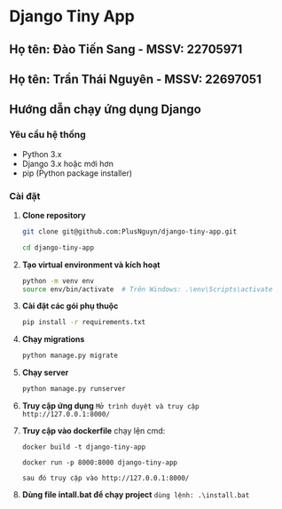 # Django Tiny App

## Họ tên: Đào Tiến Sang - MSSV: 22705971
## Họ tên: Trần Thái Nguyên - MSSV: 22697051

## Hướng dẫn chạy ứng dụng Django

### Yêu cầu hệ thống
- Python 3.x
- Django 3.x hoặc mới hơn
- pip (Python package installer)

### Cài đặt

1. **Clone repository**
    ```bash
    git clone git@github.com:PlusNguyn/django-tiny-app.git

    cd django-tiny-app
    ```

2. **Tạo virtual environment và kích hoạt**
    ```bash
    python -m venv env
    source env/bin/activate  # Trên Windows: .\env\Scripts\activate
    ```

3. **Cài đặt các gói phụ thuộc**
    ```bash
    pip install -r requirements.txt
    ```

4. **Chạy migrations**
    ```bash
    python manage.py migrate
    ```

5. **Chạy server**
    ```bash
    python manage.py runserver
    ```

6. **Truy cập ứng dụng**
    ```Mở trình duyệt và truy cập http://127.0.0.1:8000/```

7. **Truy cập vào dockerfile**
    chạy lện cmd:
     ```
     docker build -t django-tiny-app

     docker run -p 8000:8000 django-tiny-app 

    sau đó truy cập vào http://127.0.0.1:8000/
    ```

8. **Dùng file intall.bat để chạy project**
    ```dùng lệnh: .\install.bat```
   